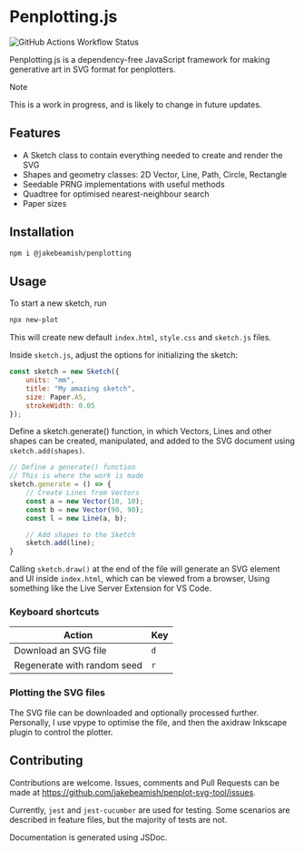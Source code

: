 # Penplotting.js

![GitHub Actions Workflow Status](https://img.shields.io/github/actions/workflow/status/jakebeamish/Penplotting.js/node.js.yml?style=flat)

Penplotting.js is a dependency-free JavaScript framework for making generative art in SVG format for penplotters.

> [!NOTE]
> This is a work in progress, and is likely to change in future updates.

## Features

- A Sketch class to contain everything needed to create and render the SVG
- Shapes and geometry classes: 2D Vector, Line, Path, Circle, Rectangle
- Seedable PRNG implementations with useful methods
- Quadtree for optimised nearest-neighbour search
- Paper sizes

## Installation

```sh
npm i @jakebeamish/penplotting
```

## Usage

To start a new sketch, run
```sh
npx new-plot
```
This will create new default `index.html`, `style.css` and `sketch.js` files.

Inside `sketch.js`, adjust the options for initializing the sketch:

```js
const sketch = new Sketch({
    units: "mm",
    title: "My amazing sketch",
    size: Paper.A5,
    strokeWidth: 0.05
});
```

Define a sketch.generate() function, in which Vectors, Lines and other shapes can be created, manipulated, and added to the SVG document using `sketch.add(shapes)`.

```js
// Define a generate() function
// This is where the work is made
sketch.generate = () => {
    // Create Lines from Vectors
    const a = new Vector(10, 10);
    const b = new Vector(90, 90);
    const l = new Line(a, b);

    // Add shapes to the Sketch
    sketch.add(line);
}
```

Calling `sketch.draw()` at the end of the file will generate an SVG element and UI inside `index.html`, which can be viewed from a browser,
Using something like the Live Server Extension for VS Code.

### Keyboard shortcuts
| Action | Key |
|-|-|
|Download an SVG file|`d`|
|Regenerate with random seed|`r`|

### Plotting the SVG files

The SVG file can be downloaded and optionally processed further.
Personally, I use vpype to optimise the file, and then the axidraw Inkscape plugin to control the plotter.

## Contributing

Contributions are welcome. Issues, comments and Pull Requests can be made at 
https://github.com/jakebeamish/penplot-svg-tool/issues.

Currently, `jest` and `jest-cucumber` are used for testing.
Some scenarios are described in feature files, but the majority of tests are not.

Documentation is generated using JSDoc.
